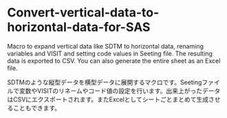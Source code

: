 # Convert-vertical-data-to-horizontal-data-for-SAS

Macro to expand vertical data like SDTM to horizontal data, renaming variables and VISIT and setting code values in Seeting file. The resulting data is exported to CSV. You can also generate the entire sheet as an Excel file.


SDTMのような縦型データを横型データに展開するマクロです。Seetingファイルで変数やVISITのリネームやコード値の設定を行います。出来上がったデータはCSVにエクスポートされます。またExcelとしてシートごとまとめて生成させることもできます。
